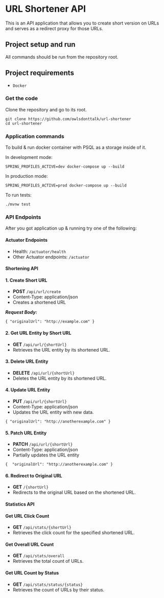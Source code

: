 # URL Shortener API
This is an API application that allows you to create short version on URLs and serves as a redirect proxy
for those URLs.  

## Project setup and run
All commands should be run from the repository root.

## Project requirements
- `Docker`

### Get the code
Clone the repository and go to its root.

```
git clone https://github.com/owlsdonttalk/url-shortener
cd url-shortener
```


### Application commands
To build & run docker container with PSQL as a storage inside of it.

In development mode: 
```
SPRING_PROFILES_ACTIVE=dev docker-compose up --build
```

In production mode: 
```
SPRING_PROFILES_ACTIVE=prod docker-compose up --build
```

To run tests:
```
./mvnw test
```

### API Endpoints
After you got application up & running try one of the following:

#### Actuator Endpoints

- Health: `` /actuator/health ``
- Other Actuator endpoints: `` /actuator ``

#### Shortening API

#### 1. Create Short URL

- **POST** ```/api/url/create```
- Content-Type: application/json
- Creates a shortened URL

***Request Body:***
```
{ "originalUrl": "http://example.com" }
```
#### 2. Get URL Entity by Short URL

- **GET** ```/api/url/{shortUrl}```
- Retrieves the URL entity by its shortened URL.

#### 3. Delete URL Entity
- **DELETE** ```/api/url/{shortUrl}```
- Deletes the URL entity by its shortened URL.

#### 4. Update URL Entity
- **PUT** ```/api/url/{shortUrl}```
- Content-Type: application/json
- Updates the URL entity with new data.
```
{ "originalUrl": "http://anotherexample.com" }
```

#### 5. Patch URL Entity
- **PATCH** ```/api/url/{shortUrl}```
- Content-Type: application/json
- Partially updates the URL entity
```
{  "originalUrl": "http://anotherexample.com" }
```

#### 6. Redirect to Original URL
- **GET** ```/{shortUrl}```
- Redirects to the original URL based on the shortened URL.


#### Statistics API

#### Get URL Click Count
- **GET** ``` /api/stats/{shortUrl} ```
- Retrieves the click count for the specified shortened URL.

#### Get Overall URL Count
- **GET** ``` /api/stats/overall ```
- Retrieves the total count of URLs.
 
#### Get URL Count by Status
- **GET** ``` /api/stats/status/{status} ```
- Retrieves the count of URLs by their status.